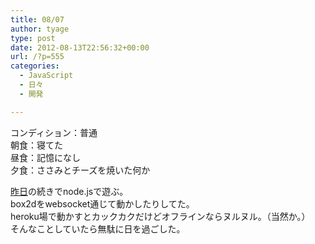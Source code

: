 ```yaml
---
title: 08/07
author: tyage
type: post
date: 2012-08-13T22:56:32+00:00
url: /?p=555
categories:
  - JavaScript
  - 日々
  - 開発

---
```

<p>コンディション：普通<br />
朝食：寝てた<br />
昼食：記憶になし<br />
夕食：ささみとチーズを焼いた何か</p>
<p><a href="http://tyage.sakura.ne.jp/blog/?p=552">昨日</a>の続きでnode.jsで遊ぶ。<br />
box2dをwebsocket通じて動かしたりしてた。<br />
heroku場で動かすとカックカクだけどオフラインならヌルヌル。（当然か。）<br />
そんなことしていたら無駄に日を過ごした。</p>
